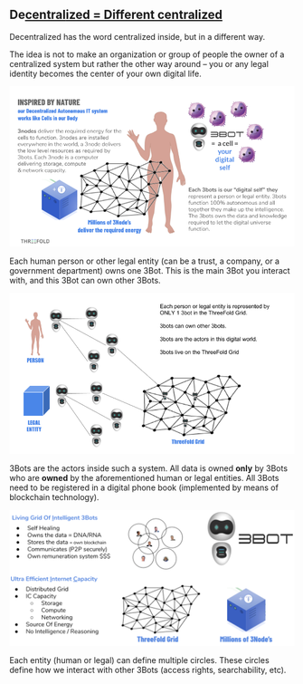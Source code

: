 ## De<span style="text-decoration:underline;"><span style="text-decoration:underline;">central</span>ized = Different centralized

Decentralized has the word centralized inside, but in a different way. 

The idea is not to make an organization or group of people the owner of a centralized system but rather the other way around – you or any legal identity becomes the center of your own digital life.



![alt_text](./img/inspired_by_nature.png)


Each human person or other legal entity (can be a trust, a company, or a government department) owns one 3Bot. This is the main 3Bot you interact with, and this 3Bot can own other 3Bots.



![alt_text](./img/3bot_for_all.png)


3Bots are the actors inside such a system. All data is owned **only** by 3Bots who are **owned** by the aforementioned human or legal entities. All 3Bots need to be registered in a digital phone book (implemented by means of blockchain technology).


![alt_text](./img/3bot_grid_node.png)


Each entity (human or legal) can define multiple circles. These circles define how we interact with other 3Bots (access rights, searchability, etc). 